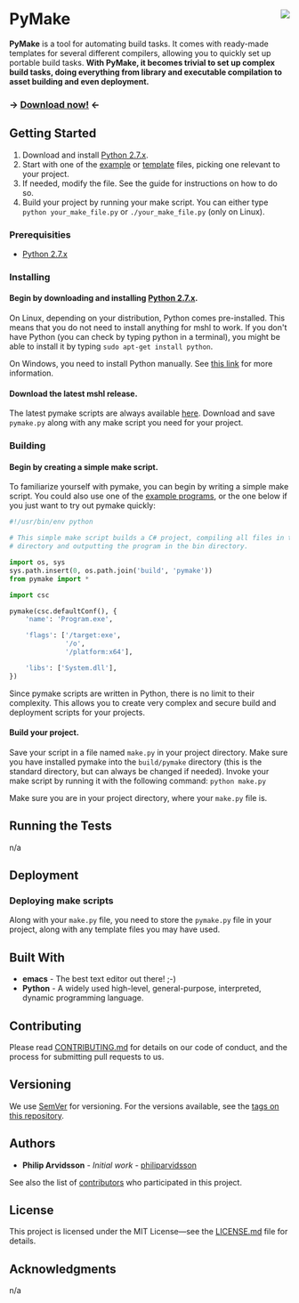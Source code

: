 # PyMake <img align="right" src="img/pymake-logo.png">

**PyMake** is a tool for automating build tasks. It comes with ready-made templates for several different compilers, allowing you to quickly set up portable build tasks. **With PyMake, it becomes trivial to set up complex build tasks, doing everything from library and executable compilation to asset building and even deployment.**

### -> [Download now!](https://github.com/philiparvidsson/pymake/releases/) <-

## Getting Started

1. Download and install [Python 2.7.x](https://www.python.org/downloads/).
2. Start with one of the [example](examples) or [template](templates) files, picking one relevant to your project.
3. If needed, modify the file. See the guide for instructions on how to do so.
3. Build your project by running your make script. You can either type `python your_make_file.py` or `./your_make_file.py` (only on Linux).

### Prerequisities

* [Python 2.7.x](https://wiki.python.org/moin/BeginnersGuide/Download)

### Installing

#### Begin by downloading and installing [Python 2.7.x](https://www.python.org/downloads/).
On Linux, depending on your distribution, Python comes pre-installed. This means that you do not need to install anything for mshl to work. If you don't have Python (you can check by typing python in a terminal), you might be able to install it by typing `sudo apt-get install python`.

On Windows, you need to install Python manually. See [this link](https://wiki.python.org/moin/BeginnersGuide/Download) for more information.

#### Download the latest mshl release.
The latest pymake scripts are always available [here](https://github.com/philiparvidsson/pymake/releases/). Download and save `pymake.py` along with any make script you need for your project.

### Building

#### Begin by creating a simple make script.
To familiarize yourself with pymake, you can begin by writing a simple make script. You could also use one of the [example programs](examples), or the one below if you just want to try out pymake quickly:

```python
#!/usr/bin/env python

# This simple make script builds a C# project, compiling all files in the src
# directory and outputting the program in the bin directory.

import os, sys
sys.path.insert(0, os.path.join('build', 'pymake'))
from pymake import *

import csc

pymake(csc.defaultConf(), {
    'name': 'Program.exe',

    'flags': ['/target:exe',
              '/o',
              '/platform:x64'],

    'libs': ['System.dll'],
})
```

Since pymake scripts are written in Python, there is no limit to their complexity. This allows you to create very complex and secure build and deployment scripts for your projects.

#### Build your project.
Save your script in a file named `make.py` in your project directory. Make sure you have installed pymake into the `build/pymake` directory (this is the standard directory, but can always be changed if needed). Invoke your make script by running it with the following command: `python make.py`

Make sure you are in your project directory, where your `make.py` file is.

## Running the Tests

n/a

## Deployment

### Deploying make scripts

Along with your `make.py` file, you need to store the `pymake.py` file in your project, along with any template files you may have used.

## Built With

* **emacs** - The best text editor out there! ;-)
* **Python** - A widely used high-level, general-purpose, interpreted, dynamic programming language.

## Contributing

Please read [CONTRIBUTING.md](CONTRIBUTING.md) for details on our code of conduct, and the process for submitting pull requests to us.

## Versioning

We use [SemVer](http://semver.org/) for versioning. For the versions available, see the [tags on this repository](https://github.com/philiparvidsson/pymake/tags). 

## Authors

* **Philip Arvidsson** - *Initial work* - [philiparvidsson](https://github.com/philiparvidsson)

See also the list of [contributors](https://github.com/philiparvidsson/pymake/contributors) who participated in this project.

## License

This project is licensed under the MIT License—see the [LICENSE.md](LICENSE.md) file for details.

## Acknowledgments

n/a
